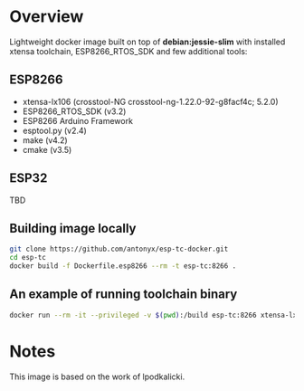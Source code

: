 # Overview

Lightweight docker image built on top of **debian:jessie-slim** with installed xtensa toolchain, ESP8266_RTOS_SDK and few additional tools:

## ESP8266

* xtensa-lx106 (crosstool-NG crosstool-ng-1.22.0-92-g8facf4c; 5.2.0)
* ESP8266_RTOS_SDK (v3.2)
* ESP8266 Arduino Framework
* esptool.py (v2.4)
* make (v4.2)
* cmake (v3.5)

## ESP32

TBD

## Building image locally

```bash
git clone https://github.com/antonyx/esp-tc-docker.git
cd esp-tc
docker build -f Dockerfile.esp8266 --rm -t esp-tc:8266 .
```

## An example of running toolchain binary

```bash
docker run --rm -it --privileged -v $(pwd):/build esp-tc:8266 xtensa-lx106-elf-gcc --version
```

# Notes

This image is based on the work of lpodkalicki.

